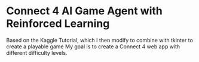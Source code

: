 # Connect 4 AI Game Agent with Reinforced Learning

Based on the Kaggle Tutorial, which I then modify to combine with tkinter to create a playable game
My goal is to create a Connect 4 web app with different difficulty levels.
